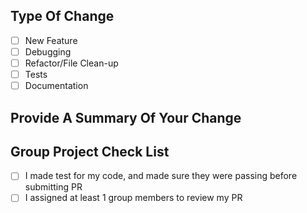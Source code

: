 ## Type Of Change
- [ ] New Feature
- [ ] Debugging
- [ ] Refactor/File Clean-up
- [ ] Tests
- [ ] Documentation

## Provide A Summary Of Your Change


## Group Project Check List
- [ ] I made test for my code, and made sure they were passing before submitting PR
- [ ] I assigned at least 1 group members to review my PR
